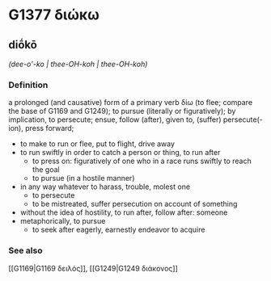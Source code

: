 # G1377 διώκω

## diṓkō

_(dee-o'-ko | thee-OH-koh | thee-OH-koh)_

### Definition

a prolonged (and causative) form of a primary verb δίω (to flee; compare the base of G1169 and G1249); to pursue (literally or figuratively); by implication, to persecute; ensue, follow (after), given to, (suffer) persecute(-ion), press forward; 

- to make to run or flee, put to flight, drive away
- to run swiftly in order to catch a person or thing, to run after
  - to press on: figuratively of one who in a race runs swiftly to reach the goal
  - to pursue (in a hostile manner)
- in any way whatever to harass, trouble, molest one
  - to persecute
  - to be mistreated, suffer persecution on account of something
- without the idea of hostility, to run after, follow after: someone
- metaphorically, to pursue
  - to seek after eagerly, earnestly endeavor to acquire

### See also

[[G1169|G1169 δειλός]], [[G1249|G1249 διάκονος]]
